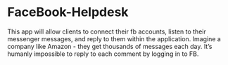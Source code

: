 # FaceBook-Helpdesk
This app will allow clients to connect their fb accounts, listen to their messenger messages, and reply to them within the application. Imagine a company like Amazon - they get thousands of messages each day. It’s humanly impossible to reply to each comment by logging in to FB. 
